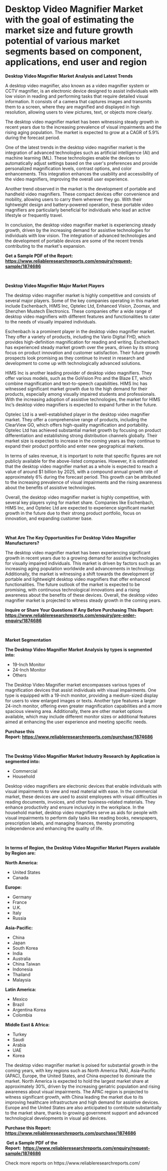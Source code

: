 <p><h1>Desktop Video Magnifier Market with the goal of estimating the market size and future growth potential of various market segments based on component, applications, end user and region</h1></p><p><strong>Desktop Video Magnifier Market Analysis and Latest Trends</strong></p>
<p><p>A desktop video magnifier, also known as a video magnifier system or CCTV magnifier, is an electronic device designed to assist individuals with low vision in reading and performing tasks that require detailed visual information. It consists of a camera that captures images and transmits them to a screen, where they are magnified and displayed in high resolution, allowing users to view pictures, text, or objects more clearly.</p><p>The desktop video magnifier market has been witnessing steady growth in recent years due to the increasing prevalence of visual impairments and the rising aging population. The market is expected to grow at a CAGR of 5.9% during the forecast period.</p><p>One of the latest trends in the desktop video magnifier market is the integration of advanced technologies such as artificial intelligence (AI) and machine learning (ML). These technologies enable the devices to automatically adjust settings based on the user's preferences and provide personalized magnification levels, contrast options, and color enhancements. This integration enhances the usability and accessibility of the video magnifiers, improving the overall user experience.</p><p>Another trend observed in the market is the development of portable and handheld video magnifiers. These compact devices offer convenience and mobility, allowing users to carry them wherever they go. With their lightweight design and battery-powered operation, these portable video magnifiers are particularly beneficial for individuals who lead an active lifestyle or frequently travel.</p><p>In conclusion, the desktop video magnifier market is experiencing steady growth, driven by the increasing demand for assistive technologies for individuals with low vision. The integration of advanced technologies and the development of portable devices are some of the recent trends contributing to the market's expansion.</p></p>
<p><strong>Get a Sample PDF of the Report:&nbsp; <a href="https://www.reliableresearchreports.com/enquiry/request-sample/1874686">https://www.reliableresearchreports.com/enquiry/request-sample/1874686</a></strong></p>
<p>&nbsp;</p>
<p><strong>Desktop Video Magnifier Major Market Players</strong></p>
<p><p>The desktop video magnifier market is highly competitive and consists of several major players. Some of the key companies operating in this market include Eschenbach, HIMS Inc, Optelec Ltd, Enhanced Vision, Zoomax, and Shenzhen Mustech Electronics. These companies offer a wide range of desktop video magnifiers with different features and functionalities to cater to the needs of visually impaired individuals.</p><p>Eschenbach is a prominent player in the desktop video magnifier market. They offer a variety of products, including the Vario Digital FHD, which provides high-definition magnification for reading and writing. Eschenbach has experienced steady market growth over the years, driven by its strong focus on product innovation and customer satisfaction. Their future growth prospects look promising as they continue to invest in research and development to come up with technologically advanced solutions.</p><p>HIMS Inc is another leading provider of desktop video magnifiers. They offer various models, such as the GoVision Pro and the Blaze ET, which combine magnification and text-to-speech capabilities. HIMS Inc has witnessed significant market growth due to the high demand for their products, especially among visually impaired students and professionals. With the increasing adoption of assistive technologies, the market for HIMS Inc’s desktop video magnifiers is expected to expand further in the future.</p><p>Optelec Ltd is a well-established player in the desktop video magnifier market. They offer a comprehensive range of products, including the ClearView GO, which offers high-quality magnification and portability. Optelec Ltd has achieved substantial market growth by focusing on product differentiation and establishing strong distribution channels globally. Their market size is expected to increase in the coming years as they continue to expand their product portfolio and enter new geographical markets.</p><p>In terms of sales revenue, it is important to note that specific figures are not publicly available for the above-listed companies. However, it is estimated that the desktop video magnifier market as a whole is expected to reach a value of around $1 billion by 2025, with a compound annual growth rate of approximately 6% during the forecast period. This growth can be attributed to the increasing prevalence of visual impairments and the rising awareness about the benefits of assistive technologies.</p><p>Overall, the desktop video magnifier market is highly competitive, with several key players vying for market share. Companies like Eschenbach, HIMS Inc, and Optelec Ltd are expected to experience significant market growth in the future due to their strong product portfolio, focus on innovation, and expanding customer base.</p></p>
<p>&nbsp;</p>
<p><strong>What Are The Key Opportunities For Desktop Video Magnifier Manufacturers?</strong></p>
<p><p>The desktop video magnifier market has been experiencing significant growth in recent years due to a growing demand for assistive technologies for visually impaired individuals. This market is driven by factors such as an increasing aging population worldwide and advancements in technology. Additionally, the market is witnessing a shift towards the development of portable and lightweight desktop video magnifiers that offer enhanced functionalities. The future outlook of the market is expected to be promising, with continuous technological innovations and a rising awareness about the benefits of these devices. Overall, the desktop video magnifier market is projected to witness steady growth in the coming years.</p></p>
<p><strong>Inquire or Share Your Questions If Any Before Purchasing This Report: <a href="https://www.reliableresearchreports.com/enquiry/pre-order-enquiry/1874686">https://www.reliableresearchreports.com/enquiry/pre-order-enquiry/1874686</a></strong></p>
<p>&nbsp;</p>
<p><strong>Market Segmentation</strong></p>
<p><strong>The Desktop Video Magnifier Market Analysis by types is segmented into:</strong></p>
<p><ul><li>19-Inch Monitor</li><li>24-Inch Monitor</li><li>Others</li></ul></p>
<p><p>The Desktop Video Magnifier market encompasses various types of magnification devices that assist individuals with visual impairments. One type is equipped with a 19-inch monitor, providing a medium-sized display for users to view enlarged images or texts. Another type features a larger 24-inch monitor, offering even greater magnification capabilities and a more spacious viewing area. Additionally, there are other market options available, which may include different monitor sizes or additional features aimed at enhancing the user experience and meeting specific needs.</p></p>
<p><strong>Purchase this Report:&nbsp;<a href="https://www.reliableresearchreports.com/purchase/1874686">https://www.reliableresearchreports.com/purchase/1874686</a></strong></p>
<p>&nbsp;</p>
<p><strong>The Desktop Video Magnifier Market Industry Research by Application is segmented into:</strong></p>
<p><ul><li>Commercial</li><li>Household</li></ul></p>
<p><p>Desktop video magnifiers are electronic devices that enable individuals with visual impairments to view and read material with ease. In the commercial market, these devices are used to assist employees with visual difficulties in reading documents, invoices, and other business-related materials. They enhance productivity and ensure inclusivity in the workplace. In the household market, desktop video magnifiers serve as aids for people with visual impairments to perform daily tasks like reading books, newspapers, prescription labels, and managing finances, thereby promoting independence and enhancing the quality of life.</p></p>
<p>&nbsp;</p>
<p><strong>In terms of Region, the Desktop Video Magnifier Market Players available by Region are:</strong></p>
<p>
    <p> <strong> North America: </strong>
        <ul>
            <li>United States</li>
            <li>Canada</li>
        </ul>
        </p> 
    <p> <strong> Europe: </strong>
        <ul>
            <li>Germany</li>
            <li>France</li>
            <li>U.K.</li>
            <li>Italy</li>
            <li>Russia</li>
        </ul>
        </p> 
    <p> <strong> Asia-Pacific: </strong>
        <ul>
            <li>China</li>
            <li>Japan</li>
            <li>South Korea</li>
            <li>India</li>
            <li>Australia</li>
            <li>China Taiwan</li>
            <li>Indonesia</li>
            <li>Thailand</li>
            <li>Malaysia</li>
        </ul>
        </p> 
    <p> <strong> Latin America: </strong>
        <ul>
            <li>Mexico</li>
            <li>Brazil</li>
            <li>Argentina Korea</li>
            <li>Colombia</li>
        </ul>
        </p> 
    <p> <strong> Middle East & Africa: </strong>
        <ul>
            <li>Turkey</li>
            <li>Saudi</li>
            <li>Arabia</li>
            <li>UAE</li>
            <li>Korea</li>
        </ul>
    </p>
    </p>
<p><p>The desktop video magnifier market is poised for substantial growth in the coming years, with key regions such as North America (NA), Asia-Pacific (APAC), Europe, the United States, and China expected to dominate the market. North America is expected to hold the largest market share at approximately 30%, driven by the increasing geriatric population and rising awareness about visual impairments. The APAC region is projected to witness significant growth, with China leading the market due to its improving healthcare infrastructure and high demand for assistive devices. Europe and the United States are also anticipated to contribute substantially to the market share, thanks to growing government support and advanced technological developments in visual aid devices.</p></p>
<p><strong>Purchase this Report: <a href="https://www.reliableresearchreports.com/purchase/1874686">https://www.reliableresearchreports.com/purchase/1874686</a></strong></p>
<p>&nbsp;<strong>Get a Sample PDF of the Report:&nbsp;&nbsp;<a href="https://www.reliableresearchreports.com/enquiry/request-sample/1874686">https://www.reliableresearchreports.com/enquiry/request-sample/1874686</a></strong></p>
<p><strong></strong></p>
<p>Check more reports on https://www.reliableresearchreports.com/</p>